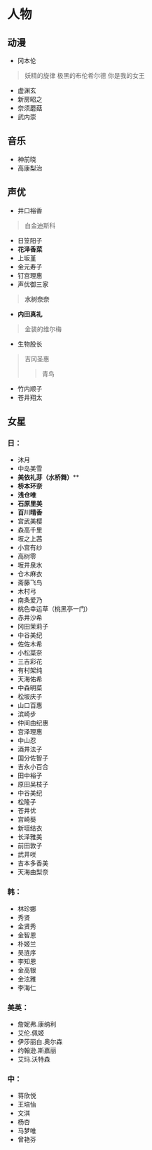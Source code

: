 # 人物

## 动漫

* 冈本伦

> 妖精的旋律
> 极黑的布伦希尔德
> 你是我的女王

* 虚渊玄
* 新房昭之
* 奈须蘑菇
* 武内崇

## 音乐

* 神前晓
* 高康梨治

## 声优

* 井口裕香
> 白金迪斯科
* 日笠阳子
* **花泽香菜**
* 上坂堇
* 金元寿子
* 钉宫理惠
* 声优御三家
> **水树奈奈**
* **内田真礼**
> 金装的维尔梅
* 生物股长
> 吉冈圣惠
>> 青鸟
* 竹内顺子
* 苍井翔太

## 女星

### 日：
* 沐月
* 中岛美雪
* **美依礼芽（水桥舞）****
* **桥本环奈**
* **浅仓唯**
* **石原里美**
* **百川晴香**
* 宫武美樱
* 森高千里
* 坂之上茜
* 小宫有纱
* 高树零
* 坂井泉水
* 仓木麻衣
* 斋藤飞鸟
* 木村弓
* 南条爱乃
* 桃色幸运草（桃黑亭一门）
* 赤井沙希
* 冈田茉莉子
* 中谷美纪
* 佐佐木希
* 小松菜奈
* 三吉彩花
* 有村架纯
* 天海佑希
* 中森明菜
* 松坂庆子
* 山口百惠
* 滨崎步
* 仲间由纪惠
* 宫泽理惠
* 中山忍
* 酒井法子
* 国分佐智子
* 吉永小百合
* 田中裕子
* 原田吴枝子
* 中谷美纪
* 松隆子
* 苍井优
* 宫崎葵
* 新垣结衣
* 长泽雅美
* 前田敦子
* 武井咲
* 吉本多香美
* 天海由梨奈



### 韩：
* 林珍娜
* 秀贤
* 金贤秀
* 金智恩
* 朴姬兰
* 吴涟序
* 李知恩
* 金高银
* 金泫雅
* 李海仁


### 美英：
* 詹妮弗.康纳利
* 艾伦.佩姬
* 伊莎丽白.奥尔森
* 约翰逊.斯嘉丽
* 艾玛.沃特森
 


### 中：
* 蒋欣悦
* 王培怡
* 文淇
* 杨杏
* 马梦唯
* 曾艳芬










